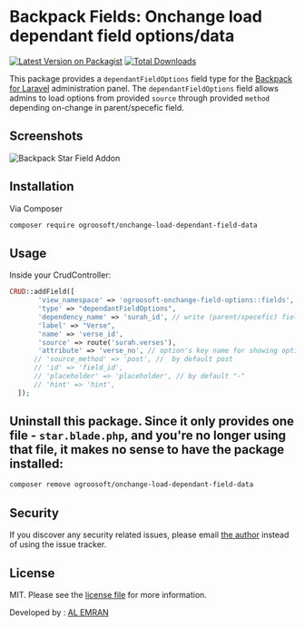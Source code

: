 #  Backpack Fields: Onchange load dependant field options/data  
[![Latest Version on Packagist][ico-version]][link-packagist] 
[![Total Downloads][ico-downloads]][link-downloads]

This package provides a ```dependantFieldOptions``` field type for the [Backpack for Laravel](https://backpackforlaravel.com/) administration panel. The ```dependantFieldOptions``` field allows admins to load options from provided ```source``` through provided ```method```  depending on-change in parent/specefic field.

## Screenshots


 ![Backpack Star Field Addon](https://res.cloudinary.com/ogroosoft/image/upload/v1629483462/screenshots/uapm0xclg9xorxjagt9b.gif)
 
 
 
 ## Installation

Via Composer

``` bash
composer require ogroosoft/onchange-load-dependant-field-data
```
 
 ## Usage

Inside your CrudController:

```php
CRUD::addField([
       'view_namespace' => 'ogroosoft-onchange-field-options::fields',
       'type' => "dependantFieldOptions",
       'dependency_name' => 'surah_id', // write (parent/specefic) field name, when the field's value will change then load this field options
       'label' => "Verse",
       'name' => 'verse_id',
       'source' => route('surah.verses'),
       'attribute' => 'verse_no', // option's key name for showing option label
      // 'source_method' => 'post', //  by default post
      // 'id' => 'field_id',
      // 'placeholder' => 'placeholder', // by default "-"
      // 'hint' => 'hint',
  ]);
```


##  Uninstall this package. Since it only provides one file - ```star.blade.php```, and you're no longer using that file, it makes no sense to have the package installed:
```bash
composer remove ogroosoft/onchange-load-dependant-field-data
```
 
 
 ## Security

If you discover any security related issues, please email [the author](composer.json) instead of using the issue tracker.


## License

MIT. Please see the [license file](license.md) for more information.

<p>Developed by : <a href="https://github.com/emrancu">AL EMRAN</a></p>
 
 [ico-version]: https://img.shields.io/packagist/v/ogroosoft/onchange-load-dependant-field-data.svg
[ico-downloads]: https://img.shields.io/packagist/dt/ogroosoft/onchange-load-dependant-field-data.svg
 
[link-packagist]: https://packagist.org/packages/ogroosoft/onchange-load-dependant-field-data
[link-downloads]: https://packagist.org/packages/ogroosoft/onchange-load-dependant-field-data
 
 

